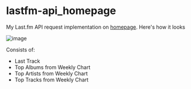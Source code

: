 # lastfm-api_homepage

My Last.fm API request implementation on [homepage](https://github.com/gethomepage/homepage).
Here's how it looks

![image](https://github.com/user-attachments/assets/8562edf5-ec63-4f7f-9b34-09883c01b3d9)

Consists of:
- Last Track
- Top Albums from Weekly Chart
- Top Artists from Weekly Chart
- Top Tracks from Weekly Chart

